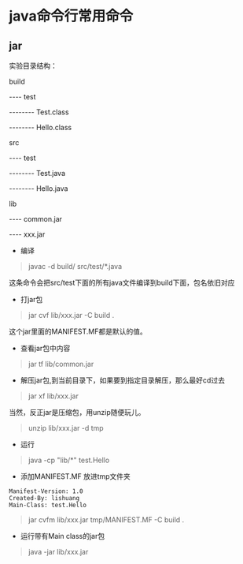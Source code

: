 java命令行常用命令
==




## jar

实验目录结构：

build

---- test

-------- Test.class

-------- Hello.class

src

---- test

-------- Test.java

-------- Hello.java

lib

---- common.jar

---- xxx.jar

* 编译

> javac -d build/ src/test/*.java

这条命令会把src/test下面的所有java文件编译到build下面，包名依旧对应

* 打jar包

> jar cvf lib/xxx.jar -C build .

这个jar里面的MANIFEST.MF都是默认的值。

* 查看jar包中内容

> jar tf lib/common.jar

* 解压jar包,到当前目录下，如果要到指定目录解压，那么最好cd过去

> jar xf lib/xxx.jar

当然，反正jar是压缩包，用unzip随便玩儿。

> unzip lib/xxx.jar -d tmp

* 运行

> java -cp "lib/*" test.Hello

* 添加MANIFEST.MF 放进tmp文件夹

```
Manifest-Version: 1.0  
Created-By: lishuang
Main-Class: test.Hello

```

> jar cvfm lib/xxx.jar tmp/MANIFEST.MF -C build .

* 运行带有Main class的jar包

> java -jar lib/xxx.jar

